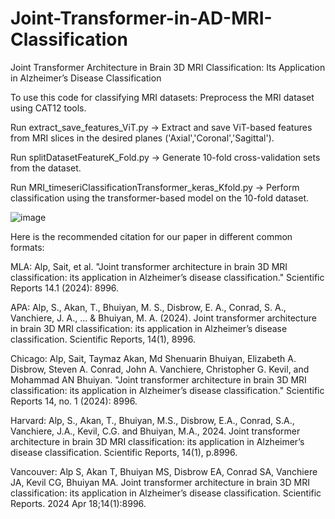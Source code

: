 # Joint-Transformer-in-AD-MRI-Classification
Joint Transformer Architecture in Brain 3D MRI Classification: Its Application in Alzheimer’s Disease Classification

To use this code for classifying MRI datasets:
Preprocess the MRI dataset using CAT12 tools.

Run extract_save_features_ViT.py
→ Extract and save ViT-based features from MRI slices in the desired planes ('Axial','Coronal','Sagittal').

Run splitDatasetFeatureK_Fold.py
→ Generate 10-fold cross-validation sets from the dataset.

Run MRI_timeseriClassificationTransformer_keras_Kfold.py
→ Perform classification using the transformer-based model on the 10-fold dataset.

![image](https://github.com/user-attachments/assets/14ee9f36-fee1-4f7e-83b9-c0512f5eafae)


Here is the recommended citation for our paper in different common formats:

MLA:  Alp, Sait, et al. "Joint transformer architecture in brain 3D MRI classification: its application in Alzheimer’s disease classification." Scientific Reports 14.1 (2024): 8996.

APA:  Alp, S., Akan, T., Bhuiyan, M. S., Disbrow, E. A., Conrad, S. A., Vanchiere, J. A., ... & Bhuiyan, M. A. (2024). Joint transformer architecture in brain 3D MRI classification: its application in Alzheimer’s disease classification. Scientific Reports, 14(1), 8996.

Chicago:  Alp, Sait, Taymaz Akan, Md Shenuarin Bhuiyan, Elizabeth A. Disbrow, Steven A. Conrad, John A. Vanchiere, Christopher G. Kevil, and Mohammad AN Bhuiyan. "Joint transformer architecture in brain 3D MRI classification: its application in Alzheimer’s disease classification." Scientific Reports 14, no. 1 (2024): 8996.

Harvard:  Alp, S., Akan, T., Bhuiyan, M.S., Disbrow, E.A., Conrad, S.A., Vanchiere, J.A., Kevil, C.G. and Bhuiyan, M.A., 2024. Joint transformer architecture in brain 3D MRI classification: its application in Alzheimer’s disease classification. Scientific Reports, 14(1), p.8996.

Vancouver:  Alp S, Akan T, Bhuiyan MS, Disbrow EA, Conrad SA, Vanchiere JA, Kevil CG, Bhuiyan MA. Joint transformer architecture in brain 3D MRI classification: its application in Alzheimer’s disease classification. Scientific Reports. 2024 Apr 18;14(1):8996.
